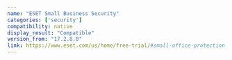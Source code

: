 ```yaml
---
name: "ESET Small Business Security"
categories: ['security']
compatibility: native
display_result: "Compatible"
version_from: "17.2.8.0"
link: https://www.eset.com/us/home/free-trial/#small-office-protection
---
```

